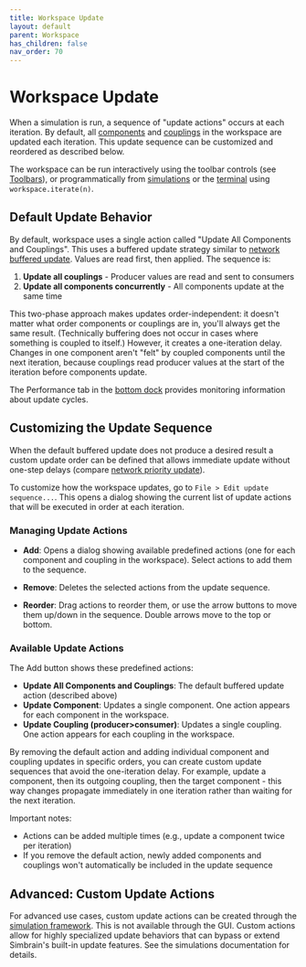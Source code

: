 ```yaml
---
title: Workspace Update
layout: default
parent: Workspace
has_children: false
nav_order: 70
---
```


# Workspace Update

When a simulation is run, a sequence of "update actions" occurs at each iteration. By default, all [components](components.html) and [couplings](couplings.html) in the workspace are updated each iteration. This update sequence can be customized and reordered as described below.

The workspace can be run interactively using the toolbar controls (see [Toolbars](toolbars.html)), or programmatically from [simulations](../simulations) or the [terminal](../utilities/terminal.html) using `workspace.iterate(n)`.

## Default Update Behavior

By default, workspace uses a single action called "Update All Components and Couplings". This uses a buffered update strategy similar to [network buffered update](../network/updateLogic.html#buffered-update). Values are read first, then applied. The sequence is:

1. **Update all couplings** - Producer values are read and sent to consumers  
2. **Update all components concurrently** - All components update at the same time

This two-phase approach makes updates order-independent: it doesn't matter what order components or couplings are in, you'll always get the same result. (Technically buffering does not occur in cases where something is coupled to itself.) However, it creates a one-iteration delay. Changes in one component aren't "felt" by coupled components until the next iteration, because couplings read producer values at the start of the iteration before components update.

The Performance tab in the [bottom dock](propertyTabs.html) provides monitoring information about update cycles.

## Customizing the Update Sequence

When the default buffered update does not produce a desired result a custom update order can be defined that allows immediate update without one-step delays (compare [network priority update](../network/priorityUpdate.html)). 

To customize how the workspace updates, go to `File > Edit update sequence...`. This opens a dialog showing the current list of update actions that will be executed in order at each iteration.


### Managing Update Actions

- **Add**: Opens a dialog showing available predefined actions (one for each component and coupling in the workspace). Select actions to add them to the sequence.

- **Remove**: Deletes the selected actions from the update sequence.

- **Reorder**: Drag actions to reorder them, or use the arrow buttons to move them up/down in the sequence. Double arrows move to the top or bottom.

### Available Update Actions

The Add button shows these predefined actions:

- **Update All Components and Couplings**: The default buffered update action (described above)
- **Update Component**: Updates a single component. One action appears for each component in the workspace.
- **Update Coupling (producer>consumer)**: Updates a single coupling. One action appears for each coupling in the workspace.

By removing the default action and adding individual component and coupling updates in specific orders, you can create custom update sequences that avoid the one-iteration delay. For example, update a component, then its outgoing coupling, then the target component - this way changes propagate immediately in one iteration rather than waiting for the next iteration.

Important notes:
- Actions can be added multiple times (e.g., update a component twice per iteration)
- If you remove the default action, newly added components and couplings won't automatically be included in the update sequence

## Advanced: Custom Update Actions

For advanced use cases, custom update actions can be created through the [simulation framework](../simulations). This is not available through the GUI. Custom actions allow for highly specialized update behaviors that can bypass or extend Simbrain's built-in update features. See the simulations documentation for details.